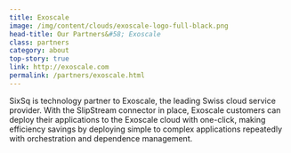 ```yaml
---
title: Exoscale
image: /img/content/clouds/exoscale-logo-full-black.png
head-title: Our Partners&#58; Exoscale
class: partners
category: about
top-story: true
link: http://exoscale.com
permalink: /partners/exoscale.html
---
```


SixSq is technology partner to Exoscale, the leading Swiss cloud service provider. With the SlipStream connector  in place, Exoscale customers can deploy their applications to the Exoscale cloud with one-click, making efficiency savings by deploying simple to complex applications repeatedly with orchestration and dependence management.